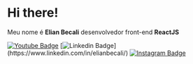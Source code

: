 # Hi there! 

Meu nome é **Elian Becali** desenvolvedor front-end **ReactJS**

[![Youtube Badge](https://img.shields.io/badge/-Youtube-FF0000?style=flat-square&labelColor=FF0000&logo=youtube&logoColor=white&link=https://www.youtube.com/channel/UCJDgqgKLwt6xaVdqm4o5sjg/videos)](https://www.youtube.com/channel/UCJDgqgKLwt6xaVdqm4o5sjg/videos)   [![Linkedin Badge](https://img.shields.io/badge/-LinkedIn-blue?style=flat-square&logo=Linkedin&logoColor=white&link=https://www.linkedin.com/in/elianbecali/(https://www.linkedin.com/in/elianbecali/))](https://www.linkedin.com/in/elianbecali/)   [![Instagram Badge](https://img.shields.io/badge/-Instagram-C13584?style=flat-square&logo=Instagram&logoColor=white&link=https://www.instagram.com/elianbecali/)](https://www.instagram.com/elianbecali/)
